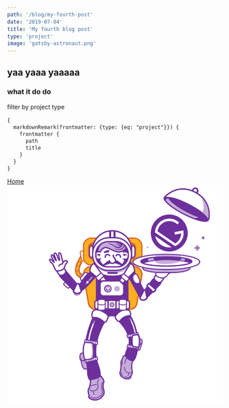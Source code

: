 ```yaml
---
path: '/blog/my-fourth-post'
date: '2019-07-04'
title: 'My fourth blog post'
type: 'project'
image: 'gatsby-astronaut.png'
---
```


## yaa yaaa yaaaaa

### what it do do

filter by project type

```
{
  markdownRemark(frontmatter: {type: {eq: "project"}}) {
    frontmatter {
      path
      title
    }
  }
}
```

[Home](/)
![some picture](../images/gatsby-astronaut-2.png)
